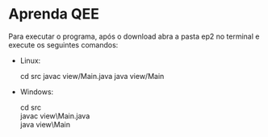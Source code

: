 # Aprenda QEE

Para executar o programa, após o download abra a pasta ep2 no terminal e execute os seguintes comandos:

* Linux:

    cd src
    javac view/Main.java
    java view/Main


* Windows:

	cd src  
	javac view\Main.java  
	java view\Main  

